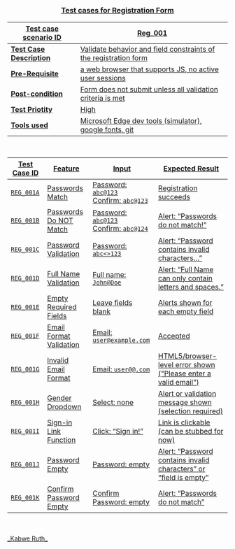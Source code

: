 ## <h3 style="text-align:center;"><u> Test cases for Registration Form </h3>


|Test case scenario ID| Reg_001|
|------|--------------|
|**Test Case Description** | Validate behavior and field constraints of the registration form|
|**Pre-Requisite** | a web browser that supports JS, no active user sessions |
|**Post-condition** | Form does not submit unless all validation criteria is met |
|**Test Priotity** | High |
|**Tools used** | Microsoft Edge dev tools (simulator), google fonts, git|

<br>

| **Test Case ID** | **Feature**             | **Input**                                 | **Expected Result**                                               |
| ---------------- | ----------------------- | ----------------------------------------- | ----------------------------------------------------------------- |
| `REG_001A`       | Passwords Match         | Password: `abc@123`<br>Confirm: `abc@123` | Registration succeeds                                             |
| `REG_001B`       | Passwords Do NOT Match  | Password: `abc@123`<br>Confirm: `abc@124` | Alert: “Passwords do not match!”                                  |
| `REG_001C`       | Password Validation     | Password: `abc<>123`                      | Alert: “Password contains invalid characters…”                    |
| `REG_001D`       | Full Name Validation    | Full name: `John@Doe`                     | Alert: “Full Name can only contain letters and spaces.”           |
| `REG_001E`       | Empty Required Fields   | Leave fields blank                        | Alerts shown for each empty field                                 |
| `REG_001F`       | Email Format Validation | Email: `user@example.com`                 | Accepted                                                          |
| `REG_001G`       | Invalid Email Format    | Email: `user@@.com`                       | HTML5/browser-level error shown ("Please enter a valid email")    |
| `REG_001H`       | Gender Dropdown         | Select: none                              | Alert or validation message shown (selection required)            |
| `REG_001I`       | Sign-in Link Function   | Click: “Sign in!”                         | Link is clickable (can be stubbed for now)                        |
| `REG_001J`       | Password Empty          | Password: empty                           | Alert: “Password contains invalid characters” or “field is empty” |
| `REG_001K`       | Confirm Password Empty  | Confirm Password: empty                   | Alert: “Passwords do not match”                                   |


<br>
<br>
_Kabwe Ruth_